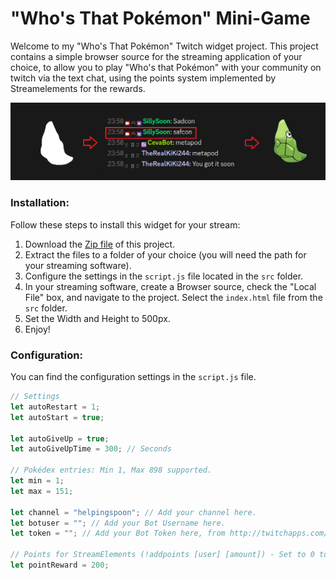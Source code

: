# "Who's That Pokémon" Mini-Game

Welcome to my "Who's That Pokémon" Twitch widget project. This project contains a simple browser source for the streaming application of your choice, to allow you to play "Who's that Pokémon" with your community on twitch via the text chat, using the points system implemented by Streamelements for the rewards.

![Example](Example.png)

### Installation:
Follow these steps to install this widget for your stream:

1. Download the [Zip file](https://codeload.github.com/SillySoon/who-is-that-pokemon/zip/refs/heads/main) of this project.
2. Extract the files to a folder of your choice (you will need the path for your streaming software).
3. Configure the settings in the `script.js` file located in the `src` folder.
4. In your streaming software, create a Browser source, check the "Local File" box, and navigate to the project. Select the `index.html` file from the `src` folder.
5. Set the Width and Height to 500px.
6. Enjoy!

### Configuration:
You can find the configuration settings in the `script.js` file.

```js
// Settings
let autoRestart = 1;
let autoStart = true;

let autoGiveUp = true;
let autoGiveUpTime = 300; // Seconds

// Pokédex entries: Min 1, Max 898 supported.
let min = 1;
let max = 151;

let channel = "helpingspoon"; // Add your channel here.
let botuser = ""; // Add your Bot Username here.
let token = ""; // Add your Bot Token here, from http://twitchapps.com/tmi/

// Points for StreamElements (!addpoints [user] [amount]) - Set to 0 to disable.
let pointReward = 200;
```